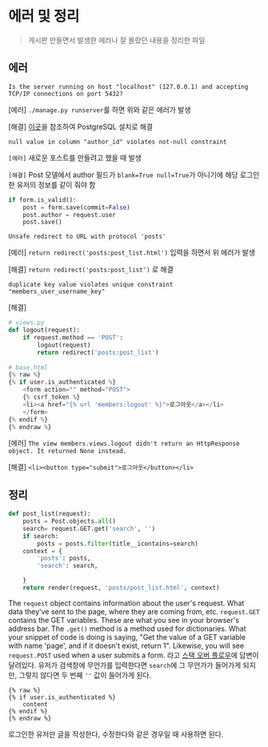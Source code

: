 # 에러 및 정리

> 게시판 만들면서 발생한 에러나 잘 몰랐던 내용을 정리한 파일



## 에러

```
Is the server running on host "localhost" (127.0.0.1) and accepting
TCP/IP connections on port 5432?
```

[에러] `./manage.py runserver`를 하면 위와 같은 에러가 발생

[해결] [이곳](https://stackoverflow.com/questions/37307346/is-the-server-running-on-host-localhost-1-and-accepting-tcp-ip-connections)을 참조하여 PostgreSQL 설치로 해결



```
null value in column "author_id" violates not-null constraint
```

`[에러]` 새로운 포스트를 만들려고 했을 때 발생

`[해결]`  Post 모델에서 author 필드가 `blank=True null=True`가 아니기에 해당 로그인한 유저의 정보를 같이 줘야 함

```python
if form.is_valid():
    post = form.save(commit=False)
    post.author = request.user
    post.save()
```



```
Unsafe redirect to URL with protocol 'posts'
```

[에러] `return redirect('posts:post_list.html')` 입력을 하면서 위 에러가 발생

[해결] `return redirect('posts:post_list')` 로 해결



```
duplicate key value violates unique constraint "members_user_username_key"
```

[해결] 



```python
# views.py
def logout(request):
    if request.method == 'POST':
        logout(request)
        return redirect('posts:post_list')
    
# base.html
{% raw %}
{% if user.is_authenticated %}
    <form action="" method="POST">
    {% csrf_token %}
    <li><a href="{% url 'members:logout' %}">로그아웃</a></li>
    </form>
{% endif %}
{% endraw %}
```

[에러] `The view members.views.logout didn't return an HttpResponse object. It returned None instead.` 

[해결] `<li><button type="submit">로그아웃</button></li>` 





## 정리

```python
def post_list(request):
    posts = Post.objects.all()
    search= request.GET.get('search', '')
    if search:
        posts = posts.filter(title__icontains=search)
    context = {
        'posts': posts,
        'search': search,

    }
    return render(request, 'posts/post_list.html', context)
```

The `request` object contains information about the user's request. What data they've sent to the page, where they are coming from, etc. `request.GET` contains the GET variables. These are what you see in your browser's address bar. The `.get()` method is a method used for dictionaries. What your snippet of code is doing is saying, "Get the value of a GET variable with name 'page', and if it doesn't exist, return 1". Likewise, you will see `request.POST` used when a user submits a form. 라고 [스택 오버 플로우](https://stackoverflow.com/questions/44598962/what-does-request-get-get-means)에 답변이 달려있다. 유저가 검색창에 무언가를 입력한다면 `search`에 그 무언가가 들어가게 되지만, 그렇지 않다면 두 번째  `''` 값이 들어가게 된다.



```
{% raw %}
{% if user.is_authenticated %}
    content 
{% endif %}
{% endraw %}
```

로그인한 유저만 글을 작성한다, 수정한다와 같은 경우일 때 사용하면 된다.

